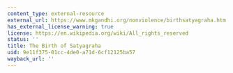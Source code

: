 ```yaml
---
content_type: external-resource
external_url: https://www.mkgandhi.org/nonviolence/birthsatyagraha.htm
has_external_license_warning: true
license: https://en.wikipedia.org/wiki/All_rights_reserved
status: ''
title: The Birth of Satyagraha
uid: 9e11f375-01cc-4de0-a71d-6cf12125ba57
wayback_url: ''
---
```

